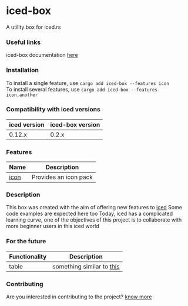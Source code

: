 # iced-box
A utility box for iced.rs

### Useful links
iced-box documentation [here](https://docs.rs/iced-box/latest/iced_box/)

### Installation
To install a single feature, use ```cargo add iced-box --features icon```\
To install several features, use ```cargo add iced-box --features icon,another``` 

### Compatibility with iced versions
| **iced** version | **iced-box** version |
| --- | --- |
| 0.12.x | 0.2.x |

### Features

| Name | Description |
| --- | --- |
| [icon](https://docs.rs/iced-box/latest/iced_box/icon) | Provides an icon pack |

### Description
This box was created with the aim of offering new features to [iced](https://iced.rs)
Some code examples are expected here too
Today, iced has a complicated learning curve, one of the objectives of this project is to collaborate with more beginner users in this iced world


### For the future
| Functionality | Description |
| --- | --- |
| table | something similar to [this](https://getbootstrap.com/docs/4.0/content/tables/) |


### Contributing
Are you interested in contributing to the project? [know more](CONTRIBUTING.md) 
